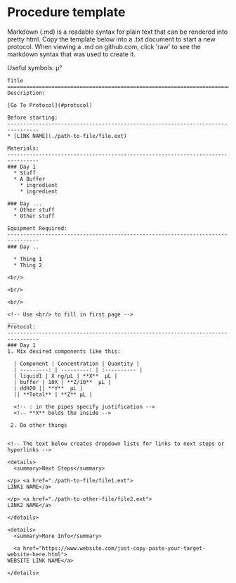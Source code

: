 Procedure template
================================================================================
Markdown (.md) is a readable syntax for plain text that can be rendered into
pretty html. Copy the template below into a .txt document to start a new
protocol. When viewing a .md on github.com, click 'raw' to see the markdown
syntax that was used to create it.

Useful symbols: µ°

```
Title
================================================================================
Description:

[Go To Protocol](#protocol)

Before starting:
--------------------------------------------------------------------------------
* [LINK NAME](./path-to-file/file.ext)

Materials:
--------------------------------------------------------------------------------
### Day 1
  * Stuff
  * A Buffer
    * ingredient
    * ingredient
    
### Day ...
  * Other stuff
  * Other stuff

Equipment Required:
--------------------------------------------------------------------------------
### Day ..

  * Thing 1
  * Thing 2

<br/>

<br/>

<br/>

<!-- Use <br/> to fill in first page -->
___
Protocol:
--------------------------------------------------------------------------------
### Day 1
1. Mix desired components like this:

  | Component | Concentration | Quantity | 
  | ---------: | ---------: | :---------- |
  | liquid1 | X ng/µL | **X**  µL | 
  | buffer | 10X | **Z/10**  µL |
  | ddH2O || **Y**  µL |
  || **Total** | **Z** µL |
  
  <!-- : in the pipes specify justification -->
  <!-- **X** bolds the inside -->
  
 2. Do other things


<!-- The text below creates dropdown lists for links to next steps or hyperlinks -->

<details>
  <summary>Next Steps</summary>
  
</p> <a href="./path-to-file/file1.ext">
LINK1 NAME</a>

</p> <a href="./path-to-other-file/file2.ext">
LINK2 NAME</a>

</details>

<details>
  <summary>More Info</summary>
  
  <a href="https://www.website.com/just-copy-paste-your-target-website-here.html">
WEBSITE LINK NAME</a>  

</details>
